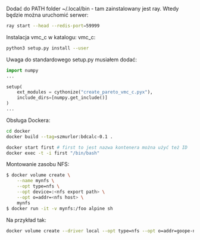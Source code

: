 Dodać do PATH folder ~/.local/bin - tam zainstalowany jest ray. Wtedy będzie można uruchomić serwer:

```bash
ray start --head --redis-port=59999
```


Instalacja vmc_c w katalogu: vmc_c:

```bash 
python3 setup.py install --user
```

Uwaga do standardowego setup.py musiałem dodać:

```python
import numpy
...

setup(
    ext_modules = cythonize("create_pareto_vmc_c.pyx"), 
    include_dirs=[numpy.get_include()]
)
...
```

Obsługa Dockera:

```bash
cd docker
docker build --tag=szmurlor:bdcalc-0.1 .

docker start first # first to jest nazwa kontenera można użyć też ID
docker exec -t -i first "/bin/bash"

```

Montowanie zasobu NFS:

```bash
$ docker volume create \
    --name mynfs \
    --opt type=nfs \
    --opt device=:<nfs export path> \
    --opt o=addr=<nfs host> \
    mynfs
$ docker run -it -v mynfs:/foo alpine sh
```

Na przykład tak:

```bash
docker volume create --driver local --opt type=nfs --opt o=addr=goope-nas-2 --opt device=:/nfs/doses doses-nf
```

